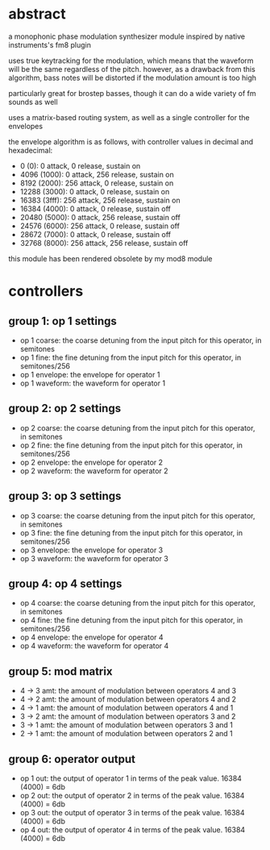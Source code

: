 # abstract

a monophonic phase modulation synthesizer module inspired by native instruments's fm8 plugin

uses true keytracking for the modulation, which means that the waveform will be the same regardless of the pitch. however, as a drawback from this algorithm, bass notes will be distorted if the modulation amount is too high

particularly great for brostep basses, though it can do a wide variety of fm sounds as well

uses a matrix-based routing system, as well as a single controller for the envelopes

the envelope algorithm is as follows, with controller values in decimal and hexadecimal:

- 0 (0): 0 attack, 0 release, sustain on
- 4096 (1000): 0 attack, 256 release, sustain on
- 8192 (2000): 256 attack, 0 release, sustain on
- 12288 (3000): 0 attack, 0 release, sustain on
- 16383 (3fff): 256 attack, 256 release, sustain on
- 16384 (4000): 0 attack, 0 release, sustain off
- 20480 (5000): 0 attack, 256 release, sustain off
- 24576 (6000): 256 attack, 0 release, sustain off
- 28672 (7000): 0 attack, 0 release, sustain off
- 32768 (8000): 256 attack, 256 release, sustain off

this module has been rendered obsolete by my mod8 module

# controllers

## group 1: op 1 settings

- op 1 coarse: the coarse detuning from the input pitch for this operator, in semitones
- op 1 fine: the fine detuning from the input pitch for this operator, in semitones/256
- op 1 envelope: the envelope for operator 1
- op 1 waveform: the waveform for operator 1

## group 2: op 2 settings

- op 2 coarse: the coarse detuning from the input pitch for this operator, in semitones
- op 2 fine: the fine detuning from the input pitch for this operator, in semitones/256
- op 2 envelope: the envelope for operator 2
- op 2 waveform: the waveform for operator 2

## group 3: op 3 settings

- op 3 coarse: the coarse detuning from the input pitch for this operator, in semitones
- op 3 fine: the fine detuning from the input pitch for this operator, in semitones/256
- op 3 envelope: the envelope for operator 3
- op 3 waveform: the waveform for operator 3

## group 4: op 4 settings

- op 4 coarse: the coarse detuning from the input pitch for this operator, in semitones
- op 4 fine: the fine detuning from the input pitch for this operator, in semitones/256
- op 4 envelope: the envelope for operator 4
- op 4 waveform: the waveform for operator 4

## group 5: mod matrix

- 4 -> 3 amt: the amount of modulation between operators 4 and 3
- 4 -> 2 amt: the amount of modulation between operators 4 and 2
- 4 -> 1 amt: the amount of modulation between operators 4 and 1
- 3 -> 2 amt: the amount of modulation between operators 3 and 2
- 3 -> 1 amt: the amount of modulation between operators 3 and 1
- 2 -> 1 amt: the amount of modulation between operators 2 and 1

## group 6: operator output

- op 1 out: the output of operator 1 in terms of the peak value. 16384 (4000) = 6db
- op 2 out: the output of operator 2 in terms of the peak value. 16384 (4000) = 6db
- op 3 out: the output of operator 3 in terms of the peak value. 16384 (4000) = 6db
- op 4 out: the output of operator 4 in terms of the peak value. 16384 (4000) = 6db